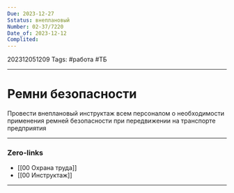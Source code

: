 ```yaml
---
Due: 2023-12-27
Sstatus: внеплановый
Number: 02-37/7220
Date_of: 2023-12-12
Complited:
---
```

202312051209
Tags: #работа #ТБ

---
# Ремни безопасности

Провести внеплановый инструктаж всем персоналом о необходимости применения ремней безопасности при передвижении на транспорте предприятия

---
### Zero-links

- [[00 Охрана труда]]
- [[00 Инструктаж]]

---